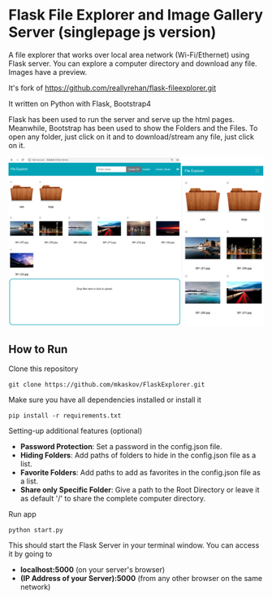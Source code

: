# Flask File Explorer and Image Gallery Server (singlepage js version) #

A file explorer that works over local area network (Wi-Fi/Ethernet) using Flask server. You can explore a computer directory and download any file. Images have a preview.

It's fork of https://github.com/reallyrehan/flask-fileexplorer.git

It written on Python with Flask, Bootstrap4 

Flask has been used to run the server and serve up the html pages. Meanwhile, Bootstrap has been used to show the Folders and the Files. To open any folder, just click on it and to download/stream any file, just click on it.

![Demo](demo.png)

**How to Run**
-
Clone this repository
    
    git clone https://github.com/mkaskov/FlaskExplorer.git

Make sure you have all dependencies installed or install it

    pip install -r requirements.txt

Setting-up additional features (optional)

- **Password Protection**: Set a password in the config.json file.
- **Hiding Folders**: Add paths of folders to hide in the config.json file as a list.
- **Favorite Folders**: Add paths to add as favorites in the config.json file as a list.
- **Share only Specific Folder**: Give a path to the Root Directory or leave it as default '/' to share the complete computer directory.
    
Run app

    python start.py
    
This should start the Flask Server in your terminal window. You can access it by going to
- **localhost:5000** (on your server's browser)
- **(IP Address of your Server):5000** (from any other browser on the same network)






